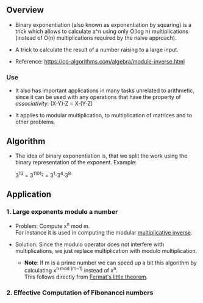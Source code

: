 ## Overview
- Binary exponentiation (also known as exponentiation by squaring) is a trick which allows to calculate a^n using only O(log n) multiplications (instead of O(n) multiplications required by the naive approach).
- A trick to calculate the result of a number raising to a large input.

- Reference: https://cp-algorithms.com/algebra/module-inverse.html

### Use
- It also has important applications in many tasks unrelated to arithmetic, since it can be used with any operations that have the property of _associativity_:
    (X⋅Y)⋅Z = X⋅(Y⋅Z)

- It applies to modular multiplication, to multiplication of matrices and to other problems.

## Algorithm
- The idea of binary exponentiation is, that we split the work using the binary representation of the exponent. Example: 

    3<sup>13</sup> = 3<sup>1101<sub>2</sub></sup> = 3<sup>1</sup>⋅3<sup>4</sup>⋅3<sup>8</sup>

## Application
### 1. Large exponents modulo a number
- Problem: Compute x<sup>n</sup> mod m. \
For instance it is used in computing the modular [multiplicative inverse](https://cp-algorithms.com/algebra/module-inverse.html).

- Solution: Since the modulo operator does not interfere with multiplications, we just replace multiplication with modulo multiplication.
    - __Note__: If m is a prime number we can speed up a bit this algorithm by calculating x<sup>n mod (m−1)</sup> instead of x<sup>n</sup>. \
    This follows directly from [Fermat's little theorem](https://cp-algorithms.com/algebra/module-inverse.html#toc-tgt-2).

### 2. Effective Computation of Fibonancci numbers

